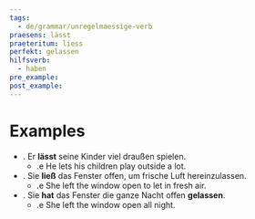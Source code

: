```yaml
---
tags:
  - de/grammar/unregelmaessige-verb
praesens: lässt
praeteritum: liess
perfekt: gelassen
hilfsverb:
  - haben
pre_example: 
post_example: 
---
```


# Examples
- . Er **lässt** seine Kinder viel draußen spielen.
	- .e He lets his children play outside a lot.
- . Sie **ließ** das Fenster offen, um frische Luft hereinzulassen.
	- .e She left the window open to let in fresh air.
- . Sie **hat** das Fenster die ganze Nacht offen **gelassen**.
	- .e She left the window open all night.
